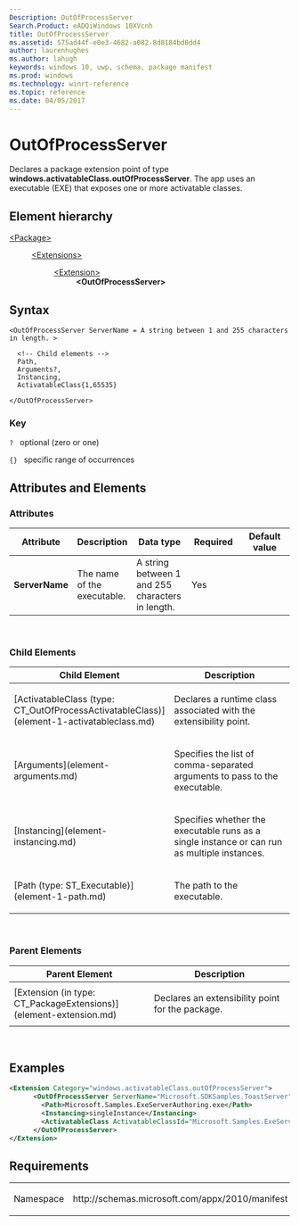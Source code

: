 ```yaml
---
Description: OutOfProcessServer
Search.Product: eADQiWindows 10XVcnh
title: OutOfProcessServer
ms.assetid: 575ad44f-e0e3-4682-a082-8d8184bd8dd4
author: laurenhughes
ms.author: lahugh
keywords: windows 10, uwp, schema, package manifest
ms.prod: windows
ms.technology: winrt-reference
ms.topic: reference
ms.date: 04/05/2017
---
```


# OutOfProcessServer


Declares a package extension point of type **windows.activatableClass.outOfProcessServer**. The app uses an executable (EXE) that exposes one or more activatable classes.

## Element hierarchy

<dl>
<dt><a href="element-package.md">&lt;Package&gt;</a></dt>
<dd>
<dl>
<dt><a href="element-extensions.md">&lt;Extensions&gt;</a></dt>
<dd>
<dl>
<dt><a href="element-extension.md">&lt;Extension&gt;</a></dt>
<dd><b>&lt;OutOfProcessServer&gt;</b></dd>
</dl>
</dd>
</dl>
</dd>
</dl>

## Syntax

``` syntax
<OutOfProcessServer ServerName = A string between 1 and 255 characters in length. >

  <!-- Child elements -->
  Path,
  Arguments?,
  Instancing,
  ActivatableClass{1,65535}

</OutOfProcessServer>
```

### Key

`?`   optional (zero or one)

`{}`   specific range of occurrences

## Attributes and Elements


### Attributes

<table>
<colgroup>
<col width="20%" />
<col width="20%" />
<col width="20%" />
<col width="20%" />
<col width="20%" />
</colgroup>
<thead>
<tr class="header">
<th>Attribute</th>
<th>Description</th>
<th>Data type</th>
<th>Required</th>
<th>Default value</th>
</tr>
</thead>
<tbody>
<tr class="odd">
<td><strong>ServerName</strong></td>
<td><p>The name of the executable.</p></td>
<td>A string between 1 and 255 characters in length.</td>
<td>Yes</td>
<td></td>
</tr>
</tbody>
</table>

 

### Child Elements

<table>
<colgroup>
<col width="50%" />
<col width="50%" />
</colgroup>
<thead>
<tr class="header">
<th>Child Element</th>
<th>Description</th>
</tr>
</thead>
<tbody>
<tr class="odd">
<td>[ActivatableClass (type: CT_OutOfProcessActivatableClass)](element-1-activatableclass.md)</td>
<td><p>Declares a runtime class associated with the extensibility point.</p></td>
</tr>
<tr class="even">
<td>[Arguments](element-arguments.md)</td>
<td><p>Specifies the list of comma-separated arguments to pass to the executable.</p></td>
</tr>
<tr class="odd">
<td>[Instancing](element-instancing.md)</td>
<td><p>Specifies whether the executable runs as a single instance or can run as multiple instances.</p></td>
</tr>
<tr class="even">
<td>[Path (type: ST_Executable)](element-1-path.md)</td>
<td><p>The path to the executable.</p></td>
</tr>
</tbody>
</table>

 

### Parent Elements

<table>
<colgroup>
<col width="50%" />
<col width="50%" />
</colgroup>
<thead>
<tr class="header">
<th>Parent Element</th>
<th>Description</th>
</tr>
</thead>
<tbody>
<tr class="odd">
<td>[Extension (in type: CT_PackageExtensions)](element-extension.md)</td>
<td><p>Declares an extensibility point for the package.</p></td>
</tr>
</tbody>
</table>

 

## Examples

```XML
<Extension Category="windows.activatableClass.outOfProcessServer">
      <OutOfProcessServer ServerName="Microsoft.SDKSamples.ToastServer">
        <Path>Microsoft.Samples.ExeServerAuthoring.exe</Path>
        <Instancing>singleInstance</Instancing>
        <ActivatableClass ActivatableClassId="Microsoft.Samples.ExeServerAuthoring.Toaster" />
      </OutOfProcessServer>
</Extension>
```

## Requirements

<table>
<colgroup>
<col width="50%" />
<col width="50%" />
</colgroup>
<tbody>
<tr class="odd">
<td><p>Namespace</p></td>
<td><p>http://schemas.microsoft.com/appx/2010/manifest</p></td>
</tr>
</tbody>
</table>

 

 



